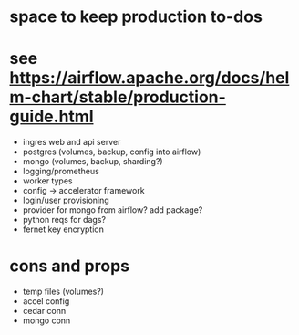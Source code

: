 # space to keep production to-dos

# see https://airflow.apache.org/docs/helm-chart/stable/production-guide.html


* ingres web and api server
* postgres (volumes, backup, config into airflow)
* mongo (volumes, backup, sharding?)
* logging/prometheus
* worker types 
* config -> accelerator framework
* login/user provisioning
* provider for mongo from airflow? add package?
* python reqs for dags?
* fernet key encryption

# cons and props
* temp files (volumes?)
* accel config
* cedar conn
* mongo conn